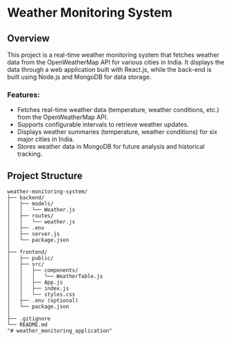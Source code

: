 # Weather Monitoring System

## Overview
This project is a real-time weather monitoring system that fetches weather data from the OpenWeatherMap API for various cities in India. It displays the data through a web application built with React.js, while the back-end is built using Node.js and MongoDB for data storage.

### Features:
- Fetches real-time weather data (temperature, weather conditions, etc.) from the OpenWeatherMap API.
- Supports configurable intervals to retrieve weather updates.
- Displays weather summaries (temperature, weather conditions) for six major cities in India.
- Stores weather data in MongoDB for future analysis and historical tracking.

## Project Structure
```plaintext
weather-monitoring-system/
├── backend/
│   ├── models/
│   │   └── Weather.js
│   ├── routes/
│   │   └── weather.js
│   ├── .env
│   ├── server.js
│   └── package.json
│
├── frontend/
│   ├── public/
│   ├── src/
│   │   ├── components/
│   │   │   └── WeatherTable.js
│   │   ├── App.js
│   │   ├── index.js
│   │   └── styles.css
│   ├── .env (optional)
│   └── package.json
│
├── .gitignore
└── README.md
"# weather_monitoring_application" 
